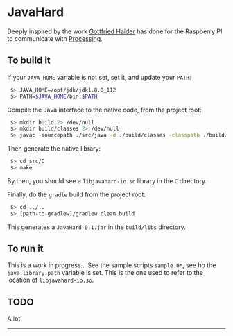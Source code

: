 # JavaHard

Deeply inspired by the work [Gottfried Haider](https://github.com/gohai/processing) has done for the Raspberry PI to communicate with [Processing](http://processing.org).

## To build it
If your `JAVA_HOME` variable is not set, set it, and update your `PATH`:
```bash
 $> JAVA_HOME=/opt/jdk/jdk1.8.0_112
 $> PATH=$JAVA_HOME/bin:$PATH
```
Compile the Java interface to the native code, from the project root:
```bash
 $> mkdir build 2> /dev/null
 $> mkdir build/classes 2> /dev/null
 $> javac -sourcepath ./src/java -d ./build/classes -classpath ./build/classes -g ./src/java/jhard/io/JHardNativeInterface.java
```
Then generate the native library:
```bash
 $> cd src/C
 $> make
```
By then, you should see a `libjavahard-io.so` library in the `C` directory.

Finally, do the `gradle` build from the project root:
```bash
 $> cd ../..
 $> [path-to-gradlew]/gradlew clean build
```
This generates a `JavaHard-0.1.jar` in the `build/libs` directory.

## To run it
This is a work in progress... See the sample scripts `sample.0*`, see ho the `java.library.path` variable is set.
This is the one used to refer to the location of `libjavahard-io.so`.

## TODO
A lot!

---
